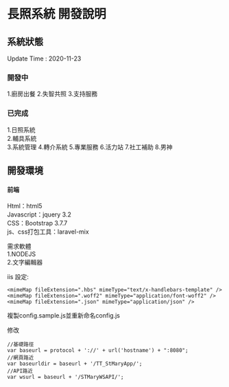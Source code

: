 # 長照系統 開發說明

## 系統狀態

Update Time : 2020-11-23

### 開發中

1.廚房出餐
2.失智共照
3.支持服務

### 已完成

1.日照系統  
2.輔具系統  
3.系統管理
4.轉介系統
5.專業服務
6.活力站
7.社工補助
8.男神


## 開發環境

#### 前端

Html：html5  
Javascript：jquery 3.2  
CSS：Bootstrap 3.7.7  
js、css打包工具：laravel-mix

需求軟體  
1.NODEJS  
2.文字編輯器

iis 設定:

    <mimeMap fileExtension=".hbs" mimeType="text/x-handlebars-template" />
    <mimeMap fileExtension=".woff2" mimeType="application/font-woff2" />
	<mimeMap fileExtension=".json" mimeType="application/json" />
	
複製config.sample.js並重新命名config.js

修改

    //基礎路徑
    var baseurl = protocol + '://' + url('hostname') + ":8080";
    //網頁路近
    var baseurldir = baseurl + '/TT_StMaryApp/';
    //API路近
    var wsurl = baseurl + '/STMaryWSAPI/';

